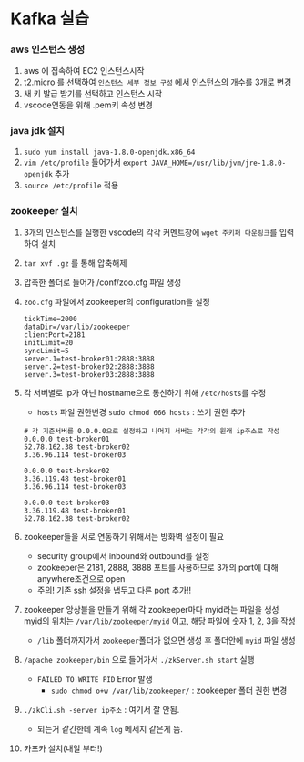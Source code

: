 # Kafka 실습

### aws 인스턴스 생성

1. aws 에 접속하여 EC2 인스턴스시작
2. t2.micro 를 선택하여 `인스턴스 세부 정보 구성` 에서 인스턴스의 개수를 3개로 변경
3. 새 키 발급 받기를 선택하고 인스턴스 시작
4. vscode연동을 위해 .pem키 속성 변경

### java jdk 설치

1. `sudo yum install java-1.8.0-openjdk.x86_64`
2. `vim /etc/profile` 들어가서 `export JAVA_HOME=/usr/lib/jvm/jre-1.8.0-openjdk` 추가
3. `source /etc/profile` 적용

### zookeeper 설치

1. 3개의 인스턴스를 실행한 vscode의 각각 커멘트창에 `wget 주키퍼 다운링크`를 입력하여 설치

2. `tar xvf .gz` 를 통해 압축해제

3. 압축한 폴더로 들어가 /conf/zoo.cfg 파일 생성

4. `zoo.cfg` 파일에서 zookeeper의 configuration을 설정

   ```
   tickTime=2000
   dataDir=/var/lib/zookeeper
   clientPort=2181
   initLimit=20
   syncLimit=5
   server.1=test-broker01:2888:3888
   server.2=test-broker02:2888:3888
   server.3=test-broker03:2888:3888
   ```

5. 각 서버별로 ip가 아닌 hostname으로 통신하기 위해 `/etc/hosts`를 수정

   - `hosts` 파일 권한변경 `sudo chmod 666 hosts` : 쓰기 권한 추가

   ```
   # 각 기준서버를 0.0.0.0으로 설정하고 나머지 서버는 각각의 원래 ip주소로 작성
   0.0.0.0 test-broker01
   52.78.162.38 test-broker02
   3.36.96.114 test-broker03
   
   0.0.0.0 test-broker02
   3.36.119.48 test-broker01
   3.36.96.114 test-broker03
   
   0.0.0.0 test-broker03
   3.36.119.48 test-broker01
   52.78.162.38 test-broker02
   ```

6. zookeeper들을 서로 연동하기 위해서는 방화벽 설정이 필요

   - security group에서 inbound와 outbound를 설정
   - zookeeper은 2181, 2888, 3888 포트를 사용하므로 3개의 port에 대해 anywhere조건으로 open
   - 주의! 기존 ssh 설정을 냅두고 다른 port 추가!!

7. zookeeper 앙상블을 만들기 위해 각 zookeeper마다 myid라는 파일을 생성 myid의 위치는 `/var/lib/zookeeper/myid` 이고, 해당 파일에 숫자 1, 2, 3을 작성

   - `/lib` 폴더까지가서 `zookeeper`폴더가 없으면 생성 후 폴더안에 `myid` 파일 생성

8. `/apache zookeeper/bin` 으로 들어가서 `./zkServer.sh start` 실행

   - `FAILED TO WRITE PID` Error 발생
     - `sudo chmod o+w /var/lib/zookeeper/` : zookeeper 폴더 권한 변경

9. `./zkCli.sh -server ip주소` : 여기서 잘 안됨.

   - 되는거 같긴한데 계속 `log` 메세지 같은게 뜸.

10. 카프카 설치(내일 부터!)